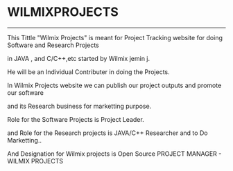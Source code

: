 # WILMIXPROJECTS
----------------

This Tittle "Wilmix Projects" is meant for Project Tracking website for doing Software and Research Projects

in JAVA , and C/C++,etc  started by Wilmix jemin j.

He will be an Individual Contributer in doing the Projects.

In Wilmix Projects website we can publish our project outputs and promote our software

and its Research business for marketting purpose.

Role for the Software Projects is Project Leader.

and Role for the Research projects is  JAVA/C++ Researcher  and   to  Do  Marketting..

And Designation for Wilmix projects is Open Source PROJECT MANAGER - WILMIX PROJECTS

